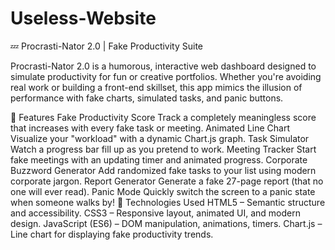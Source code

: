 # Useless-Website

💤 Procrasti-Nator 2.0 | Fake Productivity Suite

Procrasti-Nator 2.0 is a humorous, interactive web dashboard designed to simulate productivity for fun or creative portfolios. Whether you're avoiding real work or building a front-end skillset, this app mimics the illusion of performance with fake charts, simulated tasks, and panic buttons.

🎯 Features
Fake Productivity Score
Track a completely meaningless score that increases with every fake task or meeting.
Animated Line Chart
Visualize your "workload" with a dynamic Chart.js graph.
Task Simulator
Watch a progress bar fill up as you pretend to work.
Meeting Tracker
Start fake meetings with an updating timer and animated progress.
Corporate Buzzword Generator
Add randomized fake tasks to your list using modern corporate jargon.
Report Generator
Generate a fake 27-page report (that no one will ever read).
Panic Mode
Quickly switch the screen to a panic state when someone walks by!
🧩 Technologies Used
HTML5 – Semantic structure and accessibility.
CSS3 – Responsive layout, animated UI, and modern design.
JavaScript (ES6) – DOM manipulation, animations, timers.
Chart.js – Line chart for displaying fake productivity trends.
